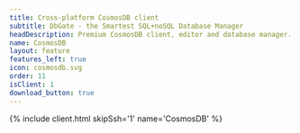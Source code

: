 ```yaml
---
title: Cross-platform CosmosDB client
subtitle: DbGate - the Smartest SQL+noSQL Database Manager
headDescription: Premium CosmosDB client, editor and database manager. Web application or desktop app for Linux, Windows, MacOS.
name: CosmosDB
layout: feature
features_left: true
icon: cosmosdb.svg
order: 11
isClient: 1
download_button: true
---
```


{% include client.html skipSsh='1' name='CosmosDB' %}

